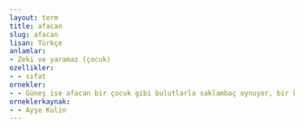 ```yaml
---
layout: term
title: afacan
slug: afacan
lisan: Türkçe
anlamlar:
- Zeki ve yaramaz (çocuk)
ozellikler:
- - sıfat
ornekler:
- - Güneş ise afacan bir çocuk gibi bulutlarla saklambaç oynuyor, bir kaybolup bir gözüküyordu.
orneklerkaynak:
- - Ayşe Kulin
---
```


